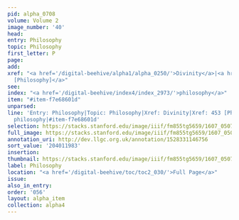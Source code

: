 ```yaml
---
pid: alpha_0708
volume: Volume 2
image_number: '40'
head:
entry: Philosophy
topic: Philosophy
first_letter: P
page:
add:
xref: "<a href='/digital-beehive/alpha1/alpha_0250/'>Divinity</a>|<a href='/digital-beehive/num2/num_0564/'>453
  [Philosophy]</a>"
see:
index: "<a href='/digital-beehive/index4/index_2973/'>philosophy</a>"
item: "#item-f7e68601d"
unparsed:
line: 'Entry: Philosophy|Topic: Philosophy|Xref: Divinity|Xref: 453 [Philosophy]|Index:
  philosophy|#item-f7e68601d'
selection: https://stacks.stanford.edu/image/iiif/fm855tg5659/1607_0507/822,1983,2962,638/full/0/default.jpg
full_image: https://stacks.stanford.edu/image/iiif/fm855tg5659/1607_0507/full/full/0/default.jpg
annotation_uri: http://dev.llgc.org.uk/annotation/1528331146756
sort_value: '204011983'
insertion:
thumbnail: https://stacks.stanford.edu/image/iiif/fm855tg5659/1607_0507/822,1983,600,180/250,/0/default.jpg
label: Philosophy
location: "<a href='/digital-beehive/toc/toc2_030/'>Full Page</a>"
issue:
also_in_entry:
order: '056'
layout: alpha_item
collection: alpha4
---
```

